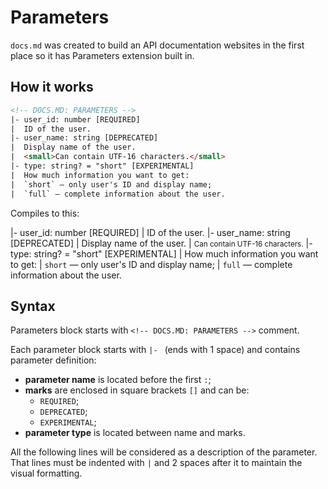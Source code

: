 
# Parameters

`docs.md` was created to build an API documentation websites in the first place so it has Parameters extension built in.

## How it works

```html
<!-- DOCS.MD: PARAMETERS -->
|- user_id: number [REQUIRED]
|  ID of the user.
|- user_name: string [DEPRECATED]
|  Display name of the user.
|  <small>Can contain UTF-16 characters.</small>
|- type: string? = "short" [EXPERIMENTAL]
|  How much information you want to get:
|  `short` — only user's ID and display name;
|  `full` — complete information about the user.
```

Compiles to this:

<!-- DOCS.MD: PARAMETERS -->
|- user_id: number [REQUIRED]
|  ID of the user.
|- user_name: string [DEPRECATED]
|  Display name of the user.
|  <small>Can contain UTF-16 characters.</small>
|- type: string? = "short" [EXPERIMENTAL]
|  How much information you want to get:
|  `short` — only user's ID and display name;
|  `full` — complete information about the user.

## Syntax

Parameters block starts with `<!-- DOCS.MD: PARAMETERS -->` comment.

Each parameter block starts with `|- ` (ends with 1 space) and contains parameter definition:

- **parameter name** is located before the first `:`;
- **marks** are enclosed in square brackets `[]` and can be:
  - `REQUIRED`;
  - `DEPRECATED`;
  - `EXPERIMENTAL`;
- **parameter type** is located between name and marks.

All the following lines will be considered as a description of the parameter. That lines must be indented with `|` and 2 spaces after it to maintain the visual formatting.
